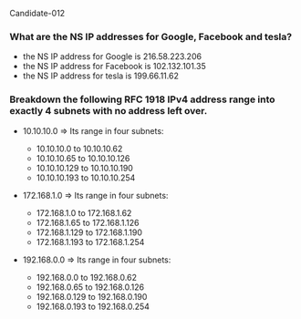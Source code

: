 Candidate-012

### What are the NS IP addresses for Google, Facebook and tesla?

- the NS IP address for Google is 216.58.223.206
- the NS IP address for Facebook is 102.132.101.35
- the NS IP address for tesla is 199.66.11.62


### Breakdown the following RFC 1918 IPv4 address range into exactly 4 subnets with no address left over. 

- 10.10.10.0 => Its range in four subnets:
    - 10.10.10.0 to 10.10.10.62
    - 10.10.10.65 to 10.10.10.126
    - 10.10.10.129 to 10.10.10.190
    - 10.10.10.193 to 10.10.10.254 

- 172.168.1.0 => Its range in four subnets:
    - 172.168.1.0 to 172.168.1.62
    - 172.168.1.65 to 172.168.1.126
    - 172.168.1.129 to 172.168.1.190
    - 172.168.1.193 to 172.168.1.254

- 192.168.0.0 => Its range in four subnets:
    - 192.168.0.0 to 192.168.0.62
    - 192.168.0.65 to 192.168.0.126
    - 192.168.0.129 to 192.168.0.190
    - 192.168.0.193 to 192.168.0.254